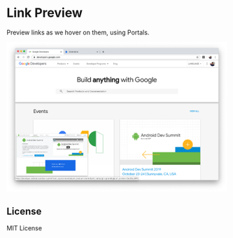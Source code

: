# Link Preview

Preview links as we hover on them, using Portals.

![preview](preview.png)


## License

MIT License
